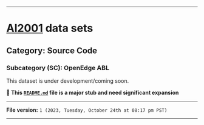 
***

# [AI2001](https://github.com/seanpm2001/AI2001/) data sets

## Category: Source Code

### Subcategory (SC): OpenEdge ABL

This dataset is under development/coming soon.

**🌱️ This [`README.md`](/README.md) file is a major stub and need significant expansion**

***

**File version:** `1 (2023, Tuesday, October 24th at 08:17 pm PST)`

***
